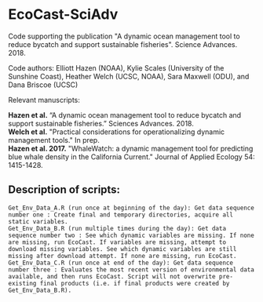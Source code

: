 # EcoCast-SciAdv
Code supporting the publication "A dynamic ocean management tool to reduce bycatch and support sustainable fisheries". Science Advances. 2018.

Code authors: Elliott Hazen (NOAA), Kylie Scales (University of the Sunshine Coast), Heather Welch (UCSC, NOAA), Sara Maxwell (ODU), and Dana Briscoe (UCSC)

Relevant manuscripts:

**Hazen et al.** “A dynamic ocean management tool to reduce bycatch and support sustainable fisheries.” Sciences Advances. 2018.  
**Welch et al.** "Practical considerations for operationalizing dynamic management tools." In prep.  
**Hazen et al. 2017.** "WhaleWatch: a dynamic management tool for predicting blue whale density in the California Current." Journal of Applied Ecology 54: 1415-1428.  

## Description of scripts:

    Get_Env_Data_A.R (run once at beginning of the day): Get data sequence number one : Create final and temporary directories, acquire all static variables.
    Get_Env_Data_B.R (run multiple times during the day): Get data sequence number two : See which dynamic variables are missing. If none are missing, run EcoCast. If variables are missing, attempt to download missing variables. See which dynamic variables are still missing after download attempt. If none are missing, run EcoCast.
    Get_Env_Data_C.R (run once at end of the day): Get data sequence number three : Evaluates the most recent version of environmental data available, and then runs EcoCast. Script will not overwrite pre-existing final products (i.e. if final products were created by Get_Env_Data_B.R).

